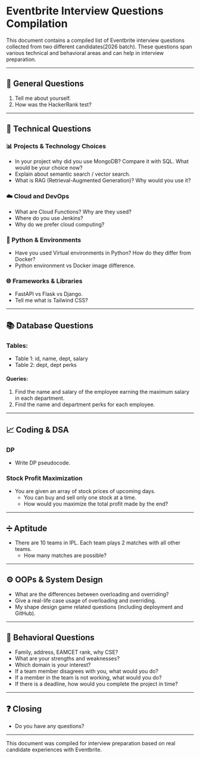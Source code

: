 # Eventbrite Interview Questions Compilation

This document contains a compiled list of Eventbrite interview questions collected from two different candidates(2026 batch). These questions span various technical and behavioral areas and can help in interview preparation.

---

## 📌 General Questions
1. Tell me about yourself.
2. How was the HackerRank test?

---

## 🧠 Technical Questions

### 📊 Projects & Technology Choices
- In your project why did you use MongoDB? Compare it with SQL. What would be your choice now?
- Explain about semantic search / vector search.
- What is RAG (Retrieval-Augmented Generation)? Why would you use it?

### ☁️ Cloud and DevOps
- What are Cloud Functions? Why are they used?
- Where do you use Jenkins?
- Why do we prefer cloud computing?

### 🐍 Python & Environments
- Have you used Virtual environments in Python? How do they differ from Docker?
- Python environment vs Docker image difference.

### 🌐 Frameworks & Libraries
- FastAPI vs Flask vs Django.
- Tell me what is Tailwind CSS?

---

## 📚 Database Questions

### Tables:
- Table 1: id, name, dept, salary
- Table 2: dept, dept perks

#### Queries:
1. Find the name and salary of the employee earning the maximum salary in each department.
2. Find the name and department perks for each employee.

---

## 📈 Coding & DSA

### DP
- Write DP pseudocode.

### Stock Profit Maximization
- You are given an array of stock prices of upcoming days.
  - You can buy and sell only one stock at a time.
  - How would you maximize the total profit made by the end?

---

## ➗ Aptitude
- There are 10 teams in IPL. Each team plays 2 matches with all other teams.
  - How many matches are possible?

---

## ⚙️ OOPs & System Design
- What are the differences between overloading and overriding?
- Give a real-life case usage of overloading and overriding.
- My shape design game related questions (including deployment and GitHub).

---

## 🧍 Behavioral Questions
- Family, address, EAMCET rank, why CSE?
- What are your strengths and weaknesses?
- Which domain is your interest?
- If a team member disagrees with you, what would you do?
- If a member in the team is not working, what would you do?
- If there is a deadline, how would you complete the project in time?

---

## ❓ Closing
- Do you have any questions?

---

This document was compiled for interview preparation based on real candidate experiences with Eventbrite.
